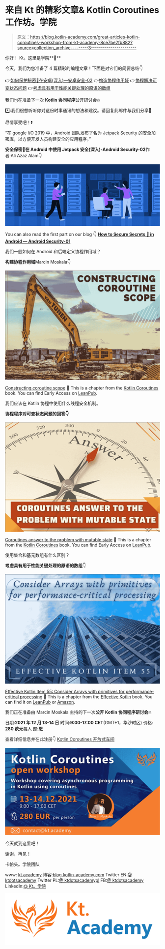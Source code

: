 # 来自 Kt 的精彩文章& Kotlin Coroutines 工作坊。学院

> 原文：<https://blog.kotlin-academy.com/great-articles-kotlin-coroutines-workshop-from-kt-academy-8ce7be2fb882?source=collection_archive---------3----------------------->

你好！
Kt。这里是学院**👋**

今天，我们为您准备了 4 篇精彩的编程文章！下面是对它们的简要总结👇

👉[如何保护秘密🔑在安卓(深入)—安卓安全-02](/secure-secrets-in-android-using-jetpack-security-in-depth-android-security-02-4026b8e012f4)
👉[构造协程作用域](https://kt.academy/article/cc-constructing-scope)
👉[协程解决可变状态问题](https://kt.academy/article/cc-state)
👉[考虑具有用于性能关键处理的原语的数组](https://kt.academy/article/ek-arrays)

我们也在准备下一次 **Kotlin 协同程序**公开研讨会🔥

*️⃣:我们很想听听你对这份时事通讯的想法和建议。请回复此邮件与我们分享📩

尽情享受吧！⏬

“在 google I/O 2019 中，Android 团队发布了名为 Jetpack Security 的安全加密库，以方便开发人员构建安全的应用程序。”

**安全保密🔑在 Android 中使用 Jetpack 安全(深入)-Android Security-02**作者:Ali Azaz Alam👇

[![](img/6625b6a4b0ba45c7b4649c8a20cd852c.png)](https://blog.kotlin-academy.com/secure-secrets-in-android-using-jetpack-security-in-depth-android-security-02-4026b8e012f4)

You can also read the first part on our blog 👇
[**How to Secure Secrets 🔑 in Android — Android Security-01**](/how-to-secure-secrets-in-android-android-security-01-a345e97c82be)

我们一般如何在 Android 和后端定义协程作用域？

**构建协程作用域**Marcin Moskala👇

[![](img/5f5ad56b6f34ea709008113869be4935.png)](https://kt.academy/article/cc-constructing-scope)

[Constructing coroutine scope](https://kt.academy/article/cc-constructing-scope)
🔻 This is a chapter from the [Kotlin Coroutines](https://kt.academy/book/coroutines) book. You can find Early Access on [LeanPub](https://leanpub.com/coroutines/).

我们应该在 Kotlin 协程中使用什么线程安全机制。

**协程程序对可变状态问题的回答👇**

[![](img/9249522f1036d582444ce84963d42112.png)](https://kt.academy/article/cc-state)

[Coroutines answer to the problem with mutable state](https://kt.academy/article/cc-state)
🔻 This is a chapter from the [Kotlin Coroutines](https://kt.academy/book/coroutines) book. You can find Early Access on [LeanPub](https://leanpub.com/coroutines/).

使用集合和基元数组有什么区别？

**考虑具有用于性能关键处理的原语的数组**👇

![](img/6b372ff21decf438d49027b5843784f8.png)

[Effective Kotlin Item 55: Consider Arrays with primitives for performance-critical processing](https://kt.academy/article/ek-arrays) 🔻 This is a chapter from the [Effective Kotlin](https://kt.academy/book/effectivekotlin) book. You can find it on [LeanPub](https://leanpub.com/effectivekotlin) or [Amazon](https://www.amazon.com/Effective-Kotlin-practices-Marcin-Moskala/dp/8395452837/ref=sr_1_1?dchild=1&keywords=effective+kotlin&qid=1615033955&sr=8-1).

我们正在准备由 Marcin Moskala 主持的下一次**公开 Kotlin 协同程序研讨会**🔥

日期:**2021 年 12 月 13-14 日**
时间:**9:00-17:00 CET**(GMT+1，华沙时区)
价格: **280 欧元**每人
郎:**恩**

查看详细信息并在此注册👇
[Kotlin Coroutines 开放式车间](https://kt.academy/workshop/coroutines)

[![](img/415e2a5920607d4cdd6e2fd190ce4a94.png)](https://kt.academy/workshop/coroutines#register)

今天就到这里吧！

谢谢，再见！

卡帕头。学院团队

www: [kt.academy](https://kt.academy/)
博客:[blog.kotlin-academy.com](http://blog.kotlin-academy.com/)
Twitter EN:[@ ktdotsacademy](https://twitter.com/ktdotacademy)
Twitter PL:[@ ktdotsacademypl](https://twitter.com/ktdotacademyPL)
FB:[@ ktdotsacademy](https://www.facebook.com/KtDotAcademy)
LinkedIn:[@ Kt。学院](https://www.linkedin.com/company/kt-academy/)

[![](img/50c8ddef98b77f2f911aff07890446de.png)](https://kt.academy)